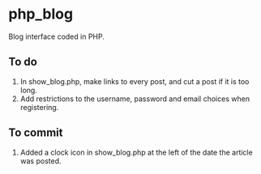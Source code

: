# php_blog
Blog interface coded in PHP.

## To do
1. In show_blog.php, make links to every post, and cut a post if it is too long.
2. Add restrictions to the username, password and email choices when registering.

## To commit
1. Added a clock icon in show_blog.php at the left of the date the article was posted.
